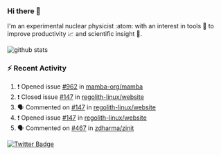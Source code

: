 ### Hi there 👋 

I'm an experimental nuclear physicist :atom: with an interest in tools :wrench: to improve productivity :chart_with_upwards_trend: and scientific insight :telescope:.

![github stats](https://github-readme-stats.vercel.app/api?username=agoose77&show_icons=true&hide_rank=true&hide_title=true&bg_color=30,e76445,904e95&text_color=efe3ec&icon_color=efe3ec)
<!--
**agoose77/agoose77** is a ✨ _special_ ✨ repository because its `README.md` (this file) appears on your GitHub profile.

Here are some ideas to get you started:

- 🔭 I’m currently working on ...
- 🌱 I’m currently learning ...
- 👯 I’m looking to collaborate on ...
- 🤔 I’m looking for help with ...
- 💬 Ask me about ...
- 📫 How to reach me: ...
- 😄 Pronouns: ...
- ⚡ Fun fact: ...
-->

### :zap: Recent Activity
<!--START_SECTION:activity-->
1. ❗️ Opened issue [#962](https://github.com/mamba-org/mamba/issues/962) in [mamba-org/mamba](https://github.com/mamba-org/mamba)
2. ❗️ Closed issue [#147](https://github.com/regolith-linux/website/issues/147) in [regolith-linux/website](https://github.com/regolith-linux/website)
3. 🗣 Commented on [#147](https://github.com/regolith-linux/website/issues/147) in [regolith-linux/website](https://github.com/regolith-linux/website)
4. ❗️ Opened issue [#147](https://github.com/regolith-linux/website/issues/147) in [regolith-linux/website](https://github.com/regolith-linux/website)
5. 🗣 Commented on [#467](https://github.com/zdharma/zinit/issues/467) in [zdharma/zinit](https://github.com/zdharma/zinit)
<!--END_SECTION:activity-->


[![Twitter Badge](https://img.shields.io/twitter/follow/agoose77?style=flat-square&logo=Twitter&logoColor=white&color=cornflowerblue)](https://twitter.com/agoose77)
